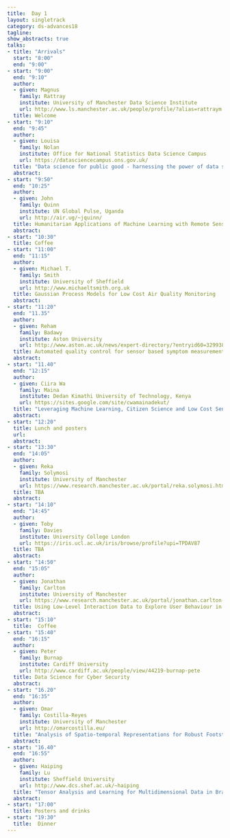 ```yaml
---
title:  Day 1
layout: singletrack
category: ds-advances18
tagline: 
show_abstracts: true
talks:
- title: "Arrivals"
  start: "8:00"
  end: "9:00"
- start: "9:00"
  end: "9:10"
  author:
  - given: Magnus 
    family: Rattray
    institute: University of Manchester Data Science Institute
    url: http://www.ls.manchester.ac.uk/people/profile/?alias=rattraym
  title: Welcome 
- start: "9:10"
  end: "9:45"
  author:
  - given: Louisa 
    family: Nolan
    institute: Office for National Statistics Data Science Campus
    url: https://datasciencecampus.ons.gov.uk/
  title: "Data science for public good - harnessing the power of data science at the Data Science Campus, Office for National Statistics"
  abstract: 
- start: "9:50"
  end: "10:25"
  author:
  - given: John
    family: Quinn
    institute: UN Global Pulse, Uganda 
    url: http://air.ug/~jquinn/
  title: Humanitarian Applications of Machine Learning with Remote Sensing Data
  abstract: 
- start: "10:30"
  title: Coffee
- start: "11:00"
  end: "11:15"
  author:
  - given: Michael T.
    family: Smith
    institute: University of Sheffield
    url: http://www.michaeltsmith.org.uk
  title: Gaussian Process Models for Low Cost Air Quality Monitoring
  abstract: 
- start: "11:20"
  end: "11.35"
  author:
  - given: Reham
    family: Badawy
    institute: Aston University
    url: http://www.aston.ac.uk/news/expert-directory/?entryid60=329938&p=4
  title: Automated quality control for sensor based symptom measurement performed outside the lab
  abstract: 
- start: "11.40"
  end: "12:15"
  author:
  - given: Ciira Wa
    family: Maina
    institute: Dedan Kimathi University of Technology, Kenya 
    url: https://sites.google.com/site/cwamainadekut/
  title: "Leveraging Machine Learning, Citizen Science and Low Cost Sensors for Acoustic Monitoring of Ecosystems: A Case Study in Kenya"
  abstract:
- start: "12:20"
  title: Lunch and posters
  url:
  abstract:
- start: "13:30"
  end: "14:05"
  author:
  - given: Reka 
    family: Solymosi
    institute: University of Manchester 
    url: https://www.research.manchester.ac.uk/portal/reka.solymosi.html
  title: TBA
  abstract: 
- start: "14:10"
  end: "14:45"
  author:
  - given: Toby 
    family: Davies
    institute: University College London
    url: https://iris.ucl.ac.uk/iris/browse/profile?upi=TPDAV87
  title: TBA
  abstract: 
- start: "14:50"
  end: "15:05"
  author:
  - given: Jonathan 
    family: Carlton
    institute: University of Manchester
    url: https://www.research.manchester.ac.uk/portal/jonathan.carlton-postgrad.html
  title: Using Low-Level Interaction Data to Explore User Behaviour in Object-Based Media Experiences
  abstract: 
- start: "15:10"
  title:  Coffee
- start: "15:40"
  end: "16:15"
  author:
  - given: Peter 
    family: Burnap
    institute: Cardiff University 
    url: http://www.cardiff.ac.uk/people/view/44219-burnap-pete
  title: Data Science for Cyber Security
  abstract: 
- start: "16.20"
  end: "16:35"
  author:
  - given: Omar 
    family: Costilla-Reyes
    institute: University of Manchester
    url: http://omarcostilla.eu/
  title: "Analysis of Spatio-temporal Representations for Robust Footstep Recognition with Deep Residual Neural Networks"
  abstract: 
- start: "16.40"
  end: "16:55"
  author:
  - given: Haiping 
    family: Lu
    institute: Sheffield University
    url: http://www.dcs.shef.ac.uk/~haiping
  title: "Tensor Analysis and Learning for Multidimensional Data in Brain Imaging"
  abstract: 
- start: "17:00"
  title: Posters and drinks
- start: "19:30"
  title:  Dinner
---
```



